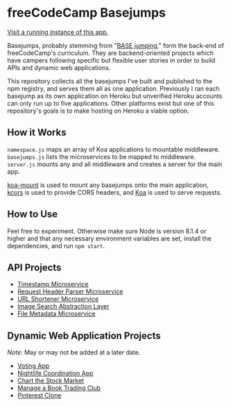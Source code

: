 # freeCodeCamp Basejumps

[Visit a running instance of this app.][1]

Basejumps, probably stemming from "[BASE jumping][2]," form the back-end of
freeCodeCamp's curriculum. They are backend-oriented projects which have campers
following specific but flexible user stories in order to build APIs and dynamic
web applications.

This repository collects all the basejumps I've built and published to the npm
registry, and serves them all as one application. Previously I ran each 
basejump as its own application on Heroku but unverified Heroku accounts can
only run up to five applications. Other platforms exist but one of this
repository's goals is to make hosting on Heroku a viable option.

[1]: https://stormy-falls-19391.herokuapp.com/
[2]: http://www.basejumper.com/Articles/General/The_History_of_BASE_Jumping_657.html

## How it Works

`namespace.js` maps an array of Koa applications to mountable middleware.  
`basejumps.js` lists the microservices to be mapped to middleware.  
`server.js` mounts any and all middleware and creates a server for the main app.

[koa-mount][3] is used to mount any basejumps onto the main application,
[kcors][4] is used to provide CORS headers, and [Koa][5] is used to serve
requests.

[3]: https://github.com/koajs/mount
[4]: https://github.com/koajs/cors
[5]: http://koajs.com/

## How to Use

Feel free to experiment. Otherwise make sure Node is version 8.1.4 or higher and
that any necessary environment variables are set, install the dependencies, and
run `npm start`.

## API Projects

* [Timestamp Microservice][5]
* [Request Header Parser Microservice][6]
* [URL Shortener Microservice][7]
* [Image Search Abstraction Layer][8]
* [File Metadata Microservice][9]

[5]: https://github.com/augmt/timestamp-microservice
[6]: https://github.com/augmt/request-header-parser-microservice
[7]: https://github.com/augmt/url-shortener-microservice
[8]: https://github.com/augmt/image-search-abstraction-layer
[9]: https://github.com/augmt/file-metadata-microservice

## Dynamic Web Application Projects

_Note_: May or may not be added at a later date.

* [Voting App][10]
* [Nightlife Coordination App][11]
* [Chart the Stock Market][12]
* [Manage a Book Trading Club][13]
* [Pinterest Clone][14]

[10]: https://www.freecodecamp.org/challenges/build-a-voting-app
[11]: https://www.freecodecamp.org/challenges/build-a-nightlife-coordination-app
[12]: https://www.freecodecamp.org/challenges/chart-the-stock-market
[13]: https://www.freecodecamp.org/challenges/manage-a-book-trading-club
[14]: https://www.freecodecamp.org/challenges/build-a-pinterest-clone
